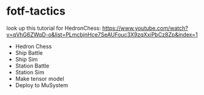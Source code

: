 # fotf-tactics
look up this tutorial for HedronChess: https://www.youtube.com/watch?v=qVhG6ZWqD-o&list=PLmcbjnHce7SeAUFouc3X9zqXxiPbCz8Zp&index=1

- Hedron Chess
- Ship Battle
- Ship Sim
- Station Battle
- Station Sim
- Make tensor model
- Deploy to MuSystem